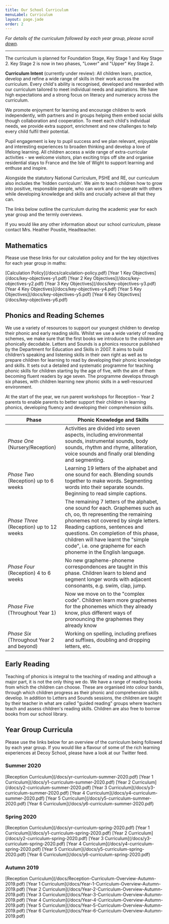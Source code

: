 ```yaml
---
title: Our School Curriculum
menuLabel: Curriculum
layout: page.jade
order: 2
---
```


_For details of the curriculum followed by each year group, please scroll [down](#down)._

---

The curriculum is planned for Foundation Stage, Key Stage 1 and Key Stage 2. Key Stage 2 is now in two phases, "Lower" and "Upper" Key Stage 2.

**Curriculum Intent** (currently under review): All children learn, practice, develop and refine a wide range of skills in their work across the curriculum. Every child's ability is recognised, developed and rewarded with our curriculum tailored to meet individual needs and aspirations. We have high expectations and a strong focus on literacy and numeracy across the curriculum.

We promote enjoyment for learning and encourage children to work independently, with partners and in groups helping them embed social skills though collaboration and cooperation. To meet each child's individual needs, we provide extra support, enrichment and new challenges to help every child fulfil their potential.

Pupil engagement is key to pupil success and we plan relevant, enjoyable and interesting experiences to broaden thinking and develop a love of lifelong learning. All children access a wide range of extra-curricular activities - we welcome visitors, plan exciting trips off site and organise residential stays to France and the Isle of Wight to support learning and enthuse and inspire.

Alongside the statutory National Curriculum, PSHE and RE, our curriculum also includes the 'hidden curriculum'. We aim to teach children how to grow into positive, responsible people, who can work and co-operate with others while developing knowledge and skills and crucially achieve all that they can.

The links below outline the curriculum during the academic year for each year group and the termly overviews.

If you would like any other information about our school curriculum, please contact Mrs. Heather Poustie, Headteacher.

## Mathematics

Please use these links for our calculation policy and for the key objectives for each year group in maths:

<div class="cf infoButtons">
	[Calculation Policy](/docs/calculation-policy.pdf)
	[Year 1 Key Objectives](/docs/key-objectives-y1.pdf)
	[Year 2 Key Objectives](/docs/key-objectives-y2.pdf)
	[Year 3 Key Objectives](/docs/key-objectives-y3.pdf)
	[Year 4 Key Objectives](/docs/key-objectives-y4.pdf)
	[Year 5 Key Objectives](/docs/key-objectives-y5.pdf)
	[Year 6 Key Objectives](/docs/key-objectives-y6.pdf)
</div>

## Phonics and Reading Schemes

We use a variety of resources to support our youngest children to develop their phonic and early reading skills. Whilst we use a wide variety of reading schemes, we make sure that the first books we introduce to the children are phonically decodable. Letters and Sounds is a phonics resource published by the Department for Education and Skills in 2007. It aims to build children’s speaking and listening skills in their own right as well as to prepare children for learning to read by developing their phonic knowledge and skills. It sets out a detailed and systematic programme for teaching phonic skills for children starting by the age of five, with the aim of them becoming fluent readers by age seven. The programme develops through six phases, with children learning new phonic skills in a well-resourced environment.

At the start of the year, we run parent workshops for Reception – Year 2 parents to enable parents to better support their children in learning phonics, developing fluency and developing their comprehension skills.

| **Phase**                                  | **Phonic Knowledge and Skills**                                                                                                                                                                                                                                                                                                               |
| ------------------------------------------ | --------------------------------------------------------------------------------------------------------------------------------------------------------------------------------------------------------------------------------------------------------------------------------------------------------------------------------------------- |
| _Phase One_ (Nursery/Reception)            | Activities are divided into seven aspects, including environmental sounds, instrumental sounds, body sounds, rhythm and rhyme, alliteration, voice sounds and finally oral blending and segmenting.                                                                                                                                           |
| _Phase Two_ (Reception) up to 6 weeks      | Learning 19 letters of the alphabet and one sound for each. Blending sounds together to make words. Segmenting words into their separate sounds. Beginning to read simple captions.                                                                                                                                                           |
| _Phase Three_ (Reception) up to 12 weeks   | The remaining 7 letters of the alphabet, one sound for each. Graphemes such as ch, oo, th representing the remaining phonemes not covered by single letters. Reading captions, sentences and questions. On completion of this phase, children will have learnt the "simple code", i.e. one grapheme for each phoneme in the English language. |
| _Phase Four_ (Reception) 4 to 6 weeks      | No new grapheme-phoneme correspondences are taught in this phase. Children learn to blend and segment longer words with adjacent consonants, e.g. swim, clap, jump.                                                                                                                                                                           |
| _Phase Five_ (Throughout Year 1)           | Now we move on to the "complex code". Children learn more graphemes for the phonemes which they already know, plus different ways of pronouncing the graphemes they already know                                                                                                                                                              |
| _Phase Six_ (Throughout Year 2 and beyond) | Working on spelling, including prefixes and suffixes, doubling and dropping letters, etc.                                                                                                                                                                                                                                                     |

## Early Reading

Teaching of phonics is integral to the teaching of reading and although a major part, it is not the only thing we do. We have a range of reading books from which the children can choose. These are organised into colour bands, through which children progress as their phonic and comprehension skills develop. In addition to Letters and Sounds sessions, the children are taught by their teacher in what are called "guided reading" groups where teachers teach and assess children's reading skills. Children are also free to borrow books from our school library.

## <a name="down"></a>Year Group Curricula

Please use the links below for an overview of the curriculum being followed by each year group. If you would like a flavour of some of the rich learning experiences at Decoy School, please have a look at our Twitter feed.

### Summer 2020

<div class="cf infoButtons">
	[Reception Curriculum](/docs/yr-curriculum-summer-2020.pdf)
	[Year 1 Curriculum](/docs/y1-curriculum-summer-2020.pdf)
	[Year 2 Curriculum](/docs/y2-curriculum-summer-2020.pdf)
	[Year 3 Curriculum](/docs/y3-curriculum-summer-2020.pdf)
	[Year 4 Curriculum](/docs/y4-curriculum-summer-2020.pdf)
	[Year 5 Curriculum](/docs/y5-curriculum-summer-2020.pdf)
	[Year 6 Curriculum](/docs/y6-curriculum-summer-2020.pdf)
</div>

### Spring 2020

<div class="cf infoButtons">
	[Reception Curriculum](/docs/yr-curriculum-spring-2020.pdf)
	[Year 1 Curriculum](/docs/y1-curriculum-spring-2020.pdf)
	[Year 2 Curriculum](/docs/y2-curriculum-spring-2020.pdf)
	[Year 3 Curriculum](/docs/y3-curriculum-spring-2020.pdf)
	[Year 4 Curriculum](/docs/y4-curriculum-spring-2020.pdf)
	[Year 5 Curriculum](/docs/y5-curriculum-spring-2020.pdf)
	[Year 6 Curriculum](/docs/y6-curriculum-spring-2020.pdf)
</div>

### Autumn 2019

<div class="cf infoButtons">
	[Reception Curriculum](/docs/Reception-Curriculum-Overview-Autumn-2019.pdf)
	[Year 1 Curriculum](/docs/Year-1-Curriculum-Overview-Autumn-2019.pdf)
	[Year 2 Curriculum](/docs/Year-2-Curriculum-Overview-Autumn-2019.pdf)
	[Year 3 Curriculum](/docs/Year-3-Curriculum-Overview-Autumn-2019.pdf)
	[Year 4 Curriculum](/docs/Year-4-Curriculum-Overview-Autumn-2019.pdf)
	[Year 5 Curriculum](/docs/Year-5-Curriculum-Overview-Autumn-2019.pdf)
	[Year 6 Curriculum](/docs/Year-6-Curriculum-Overview-Autumn-2019.pdf)
</div>
